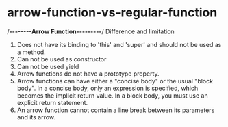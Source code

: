 # arrow-function-vs-regular-function

/**--------Arrow Function---------**/
Difference and limitation

1. Does not have its binding to 'this' and 'super' and should not be used as a method.
2. Can not be used as constructor
3. Can not be used yield
4. Arrow functions do not have a prototype property.
5. Arrow functions can have either a "concise body" or the usual "block body".
   In a concise body, only an expression is specified, which becomes the implicit return value. In a block body, you must use an explicit return statement.
6. An arrow function cannot contain a line break between its parameters and its arrow.
